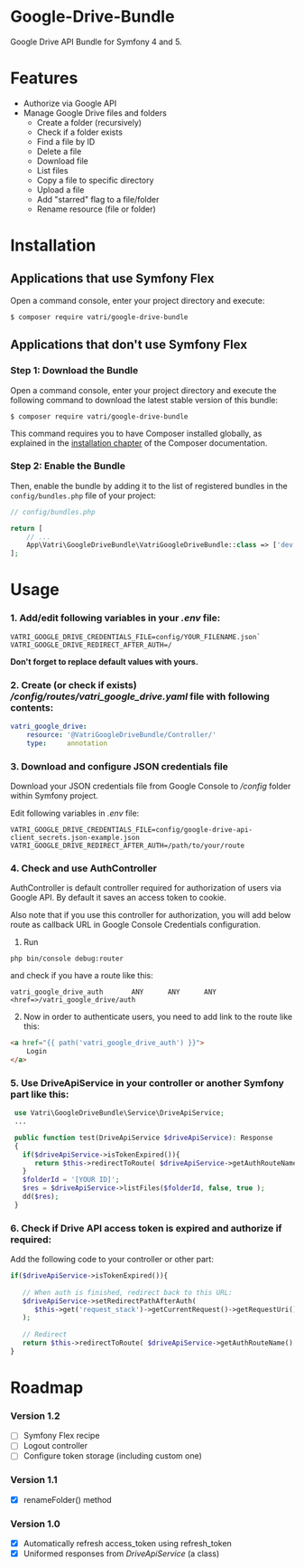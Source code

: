 # Google-Drive-Bundle

Google Drive API Bundle for Symfony 4 and 5.

# Features

- Authorize via Google API
- Manage Google Drive files and folders
  - Create a folder (recursively)
  - Check if a folder exists
  - Find a file by ID
  - Delete a file
  - Download file
  - List files
  - Copy a file to specific directory
  - Upload a file
  - Add "starred" flag to a file/folder
  - Rename resource (file or folder)

Installation
============

Applications that use Symfony Flex
----------------------------------

Open a command console, enter your project directory and execute:

```console
$ composer require vatri/google-drive-bundle
```

Applications that don't use Symfony Flex
----------------------------------------

### Step 1: Download the Bundle

Open a command console, enter your project directory and execute the
following command to download the latest stable version of this bundle:

```console
$ composer require vatri/google-drive-bundle
```

This command requires you to have Composer installed globally, as explained
in the [installation chapter](https://getcomposer.org/doc/00-intro.md)
of the Composer documentation.

### Step 2: Enable the Bundle

Then, enable the bundle by adding it to the list of registered bundles
in the `config/bundles.php` file of your project:

```php
// config/bundles.php

return [
    // ...
    App\Vatri\GoogleDriveBundle\VatriGoogleDriveBundle::class => ['dev' => true, 'test' => true],
];
```

Usage
============

### 1. Add/edit following variables in your _.env_ file:

```
VATRI_GOOGLE_DRIVE_CREDENTIALS_FILE=config/YOUR_FILENAME.json`
VATRI_GOOGLE_DRIVE_REDIRECT_AFTER_AUTH=/
```

**Don't forget to replace default values with yours.**

### 2. Create (or check if exists) _/config/routes/vatri_google_drive.yaml_ file with following contents:

```yaml
vatri_google_drive:
    resource: '@VatriGoogleDriveBundle/Controller/'
    type:     annotation
```

### 3. Download and configure JSON credentials file

Download your JSON credentials file from Google Console to _/config_ folder within Symfony project.

Edit following variables in _.env_ file:

  `VATRI_GOOGLE_DRIVE_CREDENTIALS_FILE=config/google-drive-api-client_secrets.json-example.json`
  `VATRI_GOOGLE_DRIVE_REDIRECT_AFTER_AUTH=/path/to/your/route`

### 4. Check and use AuthController

AuthController is default controller required for authorization of users via Google API. By default it saves an access token to cookie. 

Also note that if you use this controller for authorization, you will add below route as callback URL in Google Console Credentials configuration.

1. Run

`php bin/console debug:router`

and check if you have a route like this:

```
vatri_google_drive_auth       ANY      ANY      ANY    <href=>/vatri_google_drive/auth
```

2. Now in order to authenticate users, you need to add link to the route like this:

```html
<a href="{{ path('vatri_google_drive_auth') }}">
    Login
</a>
```

### 5. Use DriveApiService in your controller or another Symfony part like this:

```php
 use Vatri\GoogleDriveBundle\Service\DriveApiService;
 ...

 public function test(DriveApiService $driveApiService): Response
 {
   if($driveApiService->isTokenExpired()){
      return $this->redirectToRoute( $driveApiService->getAuthRouteName() );
   }
   $folderId = '[YOUR ID]';
   $res = $driveApiService->listFiles($folderId, false, true );
   dd($res);
 }
```


### 6. Check if Drive API access token is expired and authorize if required:

Add the following code to your controller or other part:

```php
if($driveApiService->isTokenExpired()){
   
   // When auth is finished, redirect back to this URL:
   $driveApiService->setRedirectPathAfterAuth(
      $this->get('request_stack')->getCurrentRequest()->getRequestUri()
   );
   
   // Redirect
   return $this->redirectToRoute( $driveApiService->getAuthRouteName() );
}
```

# Roadmap

### Version 1.2

- [ ] Symfony Flex recipe
- [ ] Logout controller
- [ ] Configure token storage (including custom one)

### Version 1.1

- [x] renameFolder() method

### Version 1.0

- [x] Automatically refresh access_token using refresh_token
- [x] Uniformed responses from _DriveApiService_ (a class)
